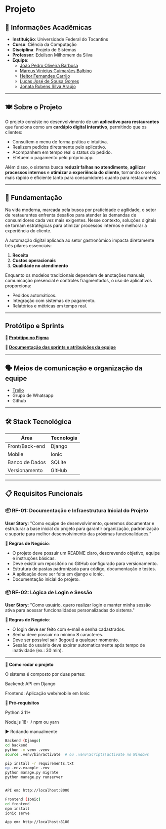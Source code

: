 # Projeto

## 📌 Informações Acadêmicas

- **Instituição**: Universidade Federal do Tocantins  
- **Curso**: Ciência da Computação  
- **Disciplina**: Projeto de Sistemas  
- **Professor**: Edeilson Milhomem da Silva  
- **Equipe**:  
  - [João Pedro Oliveira Barbosa ](https://github.com/Iohanan-Cephas) 
  - [Marcus Vinicius Guimarães Balbino](https://github.com/Galessss)  
  - [Heitor Fernandes Carrijo](https://github.com/HeitorFernandes04)  
  - [Lucas José de Sousa Gomes](https://github.com/yamatosz)  
  - [Jonata Rubens Silva Araújo](https://github.com/JonataRubens)  

---

## 🍽️ Sobre o Projeto

O projeto consiste no desenvolvimento de um **aplicativo para restaurantes** que funciona como um **cardápio digital interativo**, permitindo que os clientes:  

- Consultem o menu de forma prática e intuitiva.  
- Realizem pedidos diretamente pelo aplicativo.  
- Acompanhem em tempo real o status do pedido.  
- Efetuem o pagamento pelo próprio app.  

Além disso, o sistema busca **reduzir falhas no atendimento**, **agilizar processos internos** e **otimizar a experiência do cliente**, tornando o serviço mais rápido e eficiente tanto para consumidores quanto para restaurantes.  

---

## 📖 Fundamentação

Na vida moderna, marcada pela busca por praticidade e agilidade, o setor de restaurantes enfrenta desafios para atender às demandas de consumidores cada vez mais exigentes. Nesse contexto, soluções digitais se tornam estratégicas para otimizar processos internos e melhorar a experiência do cliente.  

A automação digital aplicada ao setor gastronômico impacta diretamente três pilares essenciais:  

1. **Receita**  
2. **Custos operacionais**  
3. **Qualidade no atendimento**  

Enquanto os modelos tradicionais dependem de anotações manuais, comunicação presencial e controles fragmentados, o uso de aplicativos proporciona:  

- Pedidos automáticos.  
- Integração com sistemas de pagamento.  
- Relatórios e métricas em tempo real.  
---

## Protótipo e Sprints
**🎨 [Protótipo no Figma](https://www.figma.com/proto/kDv15u1yahVo1VEOCYTnwy/Untitled?node-id=0-1&t=JcpbYVpp2r6ag0Jv-1)**

**📄 [Documentação das sprints e atribuições da equipe](https://github.com/Iohanan-Cephas/projeto_de_sistemas-2025.2/tree/develop)**

---
## 🗣️ Meios de comunicação e organização da equipe
* [Trello](https://trello.com/invite/b/68b43f6b90e39ccece65a951/ATTIbeba4551099ef326e3c14f4d15e4b57fC0D0343E/projeto-de-sistemas-20252)
* Grupo de Whatsapp
* Github
---

## 🛠️ Stack Tecnológica
| Área                 | Tecnologia                |
|----------------------|---------------------------|
| Front/Back-end       | Django                    |
| Mobile               | Ionic                     |
| Banco de Dados       | SQLite                    |
| Versionamento        | GitHub                    |

---

## 📋 Requisitos Funcionais

### 📦 RF-01: Documentação e Infraestrutura Inicial do Projeto

**User Story**:
"Como equipe de desenvolvimento, queremos documentar e estruturar a base inicial do projeto para garantir organização, padronização e suporte para melhor desenvolvimento das próximas funcionalidades."

**📝 Regras de Negócio**:

- O projeto deve possuir um README claro, descrevendo objetivo, equipe e instruções básicas.
- Deve existir um repositório no GitHub configurado para versionamento.
- Estrutura de pastas padronizada para código, documentação e testes.
- A aplicação deve ser feita em django e ionic.
- Documentação inicial do projeto.

### 📦 RF-02: Lógica de Login e Sessão

**User Story**:
"Como usuário, quero realizar login e manter minha sessão ativa para acessar funcionalidades personalizadas do sistema."

**📝 Regras de Negócio**:

- O login deve ser feito com e-mail e senha cadastrados.
- Senha deve possuir no mínimo 8 caracteres.
- Deve ser possível sair (logout) a qualquer momento.
- Sessão do usuário deve expirar automaticamente após tempo de inatividade (ex.: 30 min).

--- 
**🚀 Como rodar o projeto**

O sistema é composto por duas partes:

Backend: API em Django

Frontend: Aplicação web/mobile em Ionic

**🔧 Pré-requisitos**

Python 3.11+

Node.js 18+ / npm ou yarn

▶️ Rodando manualmente
```bash
Backend (Django)
cd backend
python -m venv .venv
source .venv/bin/activate  # ou .venv\Scripts\activate no Windows

pip install -r requirements.txt
cp .env.example .env
python manage.py migrate
python manage.py runserver


API em: http://localhost:8000

Frontend (Ionic)
cd frontend
npm install
ionic serve

App em: http://localhost:8100
```

